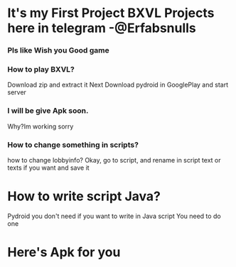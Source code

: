 #   It's my First Project BXVL Projects here in telegram -@Erfabsnulls
###   Pls like Wish you Good game
###   How to play BXVL?
Download zip and extract it
Next Download pydroid in GooglePlay
and start server
### I will be give Apk soon.
Why?Im working sorry
###  How to change something in scripts?
how to change lobbyinfo?
Okay, go to script,
and rename in script text or texts if you want and save it
# How to write script Java?
Pydroid you don't need if you want to write in Java script
You need to do one
# Here's Apk for you
